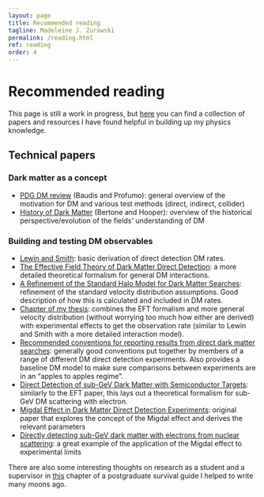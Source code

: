 ```yaml
---
layout: page
title: Recommended reading
tagline: Madeleine J. Zurowski
permalink: /reading.html
ref: reading
order: 4
---
```

# Recommended reading
This page is still a work in progress, but [here](https://docs.google.com/document/d/1oMaJOlN3rTAmK-Ta65q9AvL_SAAlL6ZyJ1xkhGh-9bg/edit?usp=sharing) you can find a collection of papers and resources I have found helpful in building up my physics knowledge.

## Technical papers

### Dark matter as a concept
* [PDG DM review](https://pdg.lbl.gov/2024/web/viewer.html?file=../reviews/rpp2024-rev-dark-matter.pdf) (Baudis and Profumo): general overview of the motivation for DM and various test methods (direct, indirect, collider)
* [History of Dark Matter](https://arxiv.org/abs/1605.04909) (Bertone and Hooper): overview of the historical perspective/evolution of the fields' understanding of DM

### Building and testing DM observables
* [Lewin and Smith](https://www.sciencedirect.com/science/article/abs/pii/S0927650596000473): basic derivation of direct detection DM rates.
* [The Effective Field Theory of Dark Matter Direct Detection](https://arxiv.org/abs/1203.3542): a more detailed theoretical formalism for general DM interactions.
* [A Refinement of the Standard Halo Model for Dark Matter Searches](https://arxiv.org/pdf/1810.11468): refinement of the standard velocity distribution assumptions. Good description of how this is calculated and included in DM rates.
* [Chapter of my thesis](https://mjzurowski.github.io/files/rate_calcs.pdf): combines the EFT formalism and more general velocity distribution (without worrying too much how either are derived) with experimental effects to get the observation rate (similar to Lewin and Smith with a more detailed interaction model).
* [Recommended conventions for reporting results from direct dark matter searches](https://arxiv.org/pdf/2105.00599): generally good conventions put together by members of a range of different DM direct detection experiments. Also provides a baseline DM model to make sure comparisons between experiments are in an “apples to apples regime”.
* [Direct Detection of sub-GeV Dark Matter with Semiconductor Targets](https://arxiv.org/pdf/1509.01598): similarly to the EFT paper, this lays out a theoretical formalism for sub-GeV DM scattering with electron.
* [Migdal Effect in Dark Matter Direct Detection Experiments](https://arxiv.org/abs/1707.07258): original paper that explores the concept of the Migdal effect and derives the relevant parameters
* [Directly detecting sub-GeV dark matter with electrons from nuclear scattering](https://arxiv.org/pdf/1711.09906): a great example of the application of the Migdal effect to experimental limits

There are also some interesting thoughts on research as a student and a supervisor in [this](https://mjzurowski.github.io/files/Postgraduate_Survival_Guide_ch5.pdf) chapter of a postgraduate survival guide I helped to write many moons ago.